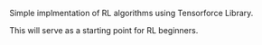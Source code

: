 Simple implmentation of RL algorithms using Tensorforce Library.

This will serve as a starting point for RL beginners. 
